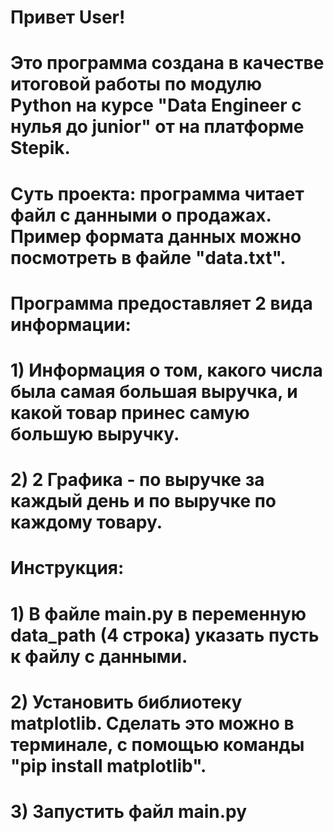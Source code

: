 # Привет User!
# Это программа создана в качестве итоговой работы по модулю Python на курсе "Data Engineer с нулья до junior" от  на платформе Stepik.
# 
# Суть проекта: программа читает файл с данными о продажах. Пример формата данных можно посмотреть в файле "data.txt".
# Программа предоставляет 2 вида информации:
# 1) Информация о том, какого числа была самая большая выручка, и какой товар принес самую большую выручку.
# 2) 2 Графика - по выручке за каждый день и по выручке по каждому товару.
# 
# 
# Инструкция:
# 1) В файле main.py в переменную data_path (4 строка) указать пусть к файлу с данными.
# 2) Установить библиотеку matplotlib. Сделать это можно в терминале, с помощью команды "pip install matplotlib".
# 3) Запустить файл main.py